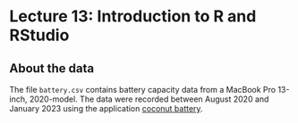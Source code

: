 # Lecture 13: Introduction to R and RStudio

## About the data
The file `battery.csv` contains battery capacity data from a MacBook Pro 13-inch, 2020-model. The data were recorded between August 2020 and January 2023 using the application [coconut battery](https://www.coconut-flavour.com/coconutbattery/).
